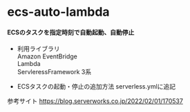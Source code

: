 # ecs-auto-lambda

#### ECSのタスクを指定時刻で自動起動、自動停止

* 利用ライブラリ  
Amazon EventBridge  
Lambda  
ServleressFramework 3系  


* ECSタスクの起動・停止の追加方法
  serverless.ymlに追記


参考サイト
https://blog.serverworks.co.jp/2022/02/01/170537
